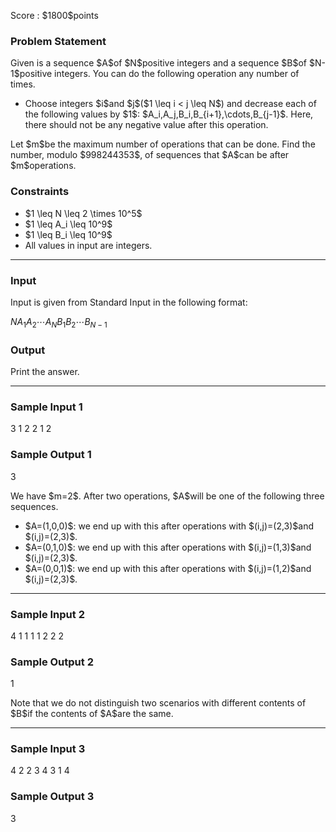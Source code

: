 
<div>

<span>

<span>

<p>
Score : $1800$points
</p>

<div>

<section>

### **Problem Statement**

<p>
Given is a sequence $A$of $N$positive integers and a sequence $B$of $N-1$positive integers.
You can do the following operation any number of times.
</p>

<ul>

<li>
Choose integers $i$and $j$($1 \leq i < j \leq N$) and decrease each of the following values by $1$: $A_i,A_j,B_i,B_{i+1},\cdots,B_{j-1}$. Here, there should not be any negative value after this operation.
</li>

</ul>

<p>
Let $m$be the maximum number of operations that can be done.
Find the number, modulo $998244353$, of sequences that $A$can be after $m$operations.
</p>

</section>

</div>

<div>

<section>

### **Constraints**

<ul>

<li>
$1 \leq N \leq 2 \times 10^5$
</li>

<li>
$1 \leq A_i \leq 10^9$
</li>

<li>
$1 \leq B_i \leq 10^9$
</li>

<li>
All values in input are integers.
</li>

</ul>

</section>

</div>

---

<div>

<div>

<section>

### **Input**

<p>
Input is given from Standard Input in the following format:
</p>

<div>

$N$$A_1$$A_2$$\cdots$$A_N$$B_1$$B_2$$\cdots$$B_{N-1}$
</div>

</section>

</div>

<div>

<section>

### **Output**

<p>
Print the answer.
</p>

</section>

</div>

</div>

---

<div>

<section>

### **Sample Input 1**

<div>

3
1 2 2
1 2

</div>

</section>

</div>

<div>

<section>

### **Sample Output 1**

<div>

3

</div>

<p>
We have $m=2$. After two operations, $A$will be one of the following three sequences.
</p>

<ul>

<li>
$A=(1,0,0)$: we end up with this after operations with $(i,j)=(2,3)$and $(i,j)=(2,3)$.
</li>

<li>
$A=(0,1,0)$: we end up with this after operations with $(i,j)=(1,3)$and $(i,j)=(2,3)$.
</li>

<li>
$A=(0,0,1)$: we end up with this after operations with $(i,j)=(1,2)$and $(i,j)=(2,3)$.
</li>

</ul>

</section>

</div>

---

<div>

<section>

### **Sample Input 2**

<div>

4
1 1 1 1
2 2 2

</div>

</section>

</div>

<div>

<section>

### **Sample Output 2**

<div>

1

</div>

<p>
Note that we do not distinguish two scenarios with different contents of $B$if the contents of $A$are the same.
</p>

</section>

</div>

---

<div>

<section>

### **Sample Input 3**

<div>

4
2 2 3 4
3 1 4

</div>

</section>

</div>

<div>

<section>

### **Sample Output 3**

<div>

3

</div>

</section>

</div>

</span>

</span>

</div>
